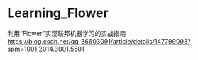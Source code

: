 # Learning_Flower
利用“Flower”实现联邦机器学习的实战指南
https://blog.csdn.net/qq_36603091/article/details/147799093?spm=1001.2014.3001.5501
